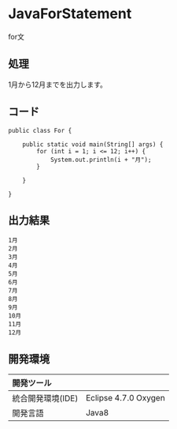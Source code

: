 # JavaForStatement
for文

## 処理
1月から12月までを出力します。

## コード
```
public class For {

	public static void main(String[] args) {
		for (int i = 1; i <= 12; i++) {
			System.out.println(i + "月");
		}

	}

}
```

## 出力結果
```
1月  
2月  
3月  
4月  
5月  
6月  
7月  
8月  
9月  
10月  
11月  
12月
```
  
## 開発環境
| 開発ツール |  |
|:-|:-|
| 統合開発環境(IDE) | Eclipse 4.7.0 Oxygen |
| 開発言語 | Java8 |
